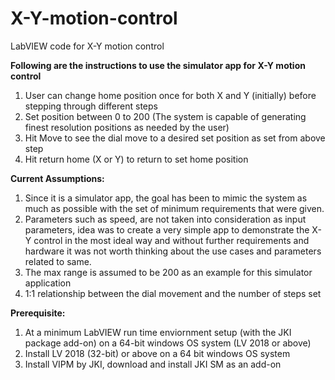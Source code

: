 # X-Y-motion-control
LabVIEW code for X-Y motion control

**Following are the instructions to use the simulator app for X-Y motion control**
1. User can change home position once for both X and Y (initially) before stepping through different steps
2. Set position between 0 to 200 (The system is capable of generating finest resolution positions as needed by the user)
3. Hit Move to see the dial move to a desired set position as set from above step
4. Hit return home (X or Y) to return to set home position

**Current Assumptions:**
1. Since it is a simulator app, the goal has been to mimic the system as much as possible with the set of minimum requirements that were given. 
2. Parameters such as speed, are not taken into consideration as input parameters, idea was to create a very simple app to demonstrate the X-Y control in the most ideal way and without further requirements and hardware it was not worth thinking about the use cases and parameters related to same. 
3. The max range is assumed to be 200 as an example for this simulator application
4. 1:1 relationship between the dial movement and the number of steps set

**Prerequisite:**
1. At a minimum LabVIEW run time enviornment setup (with the JKI package add-on) on a 64-bit windows OS system (LV 2018 or above)
2. Install LV 2018 (32-bit) or above on a 64 bit windows OS system
3. Install VIPM by JKI, download and install JKI SM as an add-on
